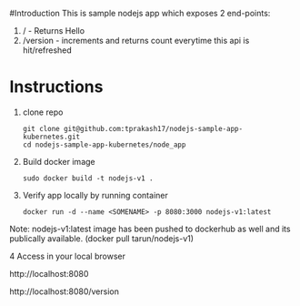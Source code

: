 
#Introduction
This is sample nodejs app which exposes 2 end-points:

1. / - Returns Hello
2. /version - increments and returns count everytime this api is hit/refreshed

# Instructions

1. clone repo
   ```
   git clone git@github.com:tprakash17/nodejs-sample-app-kubernetes.git
   cd nodejs-sample-app-kubernetes/node_app
   ```
2. Build docker image
   ``` 
   sudo docker build -t nodejs-v1 .
   ```

3. Verify app locally by running container 
   ```
   docker run -d --name <SOMENAME> -p 8080:3000 nodejs-v1:latest
   ```
  Note: nodejs-v1:latest image has been pushed to dockerhub as well and its publically available. (docker pull tarun/nodejs-v1)

4 Access in your local browser
  
  http://localhost:8080
  
  http://localhost:8080/version

